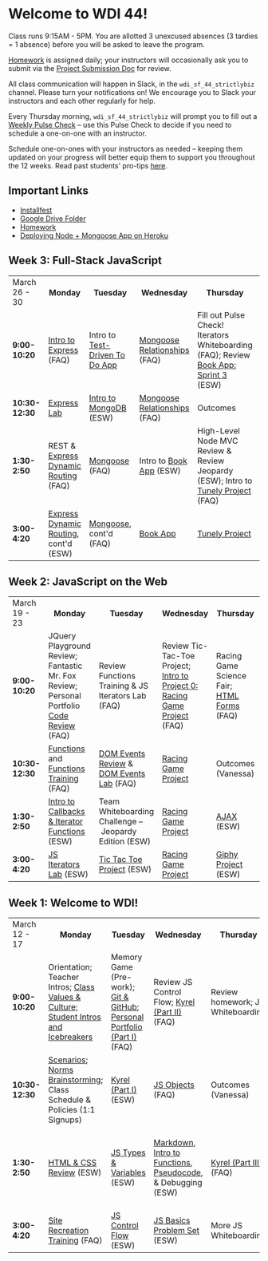 <h1>Welcome to WDI 44!</h1>

Class runs 9:15AM - 5PM. You are allotted 3 unexcused absences (3 tardies = 1 absence) before you will be asked to leave the program.

<a href="homework.md">Homework</a> is assigned daily; your instructors will occasionally ask you to submit via the <a href="https://docs.google.com/spreadsheets/d/1Phbzp7kwryUhv3C7con25LoUYU8yEoHw7K5-dLSvOnU/edit?usp=sharing">Project Submission Doc</a> for review.

All class communication will happen in Slack, in the `wdi_sf_44_strictlybiz` channel. Please turn your notifications on! We encourage you to Slack your instructors and each other regularly for help. 

Every Thursday morning, `wdi_sf_44_strictlybiz` will prompt you to fill out a <a href="https://goo.gl/forms/UPjmSkD0RBhNKgW32">Weekly Pulse Check</a> – use this Pulse Check to decide if you need to schedule a one-on-one with an instructor.

Schedule one-on-ones with your instructors as needed – keeping them updated on your progress will better equip them to support you throughout the 12 weeks. Read past students' pro-tips <a href="pro-tips.md">here</a>.

## Important Links
- <a href="https://github.com/SF-WDI-LABS/installfest">Installfest</a>
- <a href="https://drive.google.com/open?id=1bhe0fjylaZnq19-NYTrNO3unhxZJQnXV">Google Drive Folder</a>
- <a href="homework.md">Homework</a>
- <a href="https://github.com/SF-WDI-LABS/shared_modules/blob/master/how-to/heroku-mean-stack-deploy.md">Deploying Node + Mongoose App on Heroku</a>

## Week 3: Full-Stack JavaScript
<table>
  <tr>
    <td>March 26 - 30</td>
    <th>Monday</th>
    <th>Tuesday</th>
    <th>Wednesday</th>
    <th>Thursday</th>
    <th>Friday</th>
  </tr>
  <tr>
    <td><strong>9:00-10:20</strong></td>
    <td> <!-- Week 3 - Monday Morning 1 -->
      <a href="https://github.com/SF-WDI-LABS/express">Intro to Express</a> (FAQ)
    </td>
    <td> <!-- Week 3 - Tuesday Morning 1 -->
      Intro to <a href="https://github.com/sf-wdi-labs/test-driven-todo-api">Test-Driven To Do App</a>
    </td>
    <td> <!-- Week 3 - Wednesday Morning 1 -->
      <a href="https://github.com/SF-WDI-LABS/mongoose-associations">Mongoose Relationships</a> (FAQ)
    </td>
    <td> <!-- Week 3 - Thursday Morning 1 -->
      Fill out Pulse Check! Iterators Whiteboarding (FAQ); Review <a href="https://github.com/SF-WDI-LABS/mongoose-books-app/blob/master/docs/sprint3.md">Book App: Sprint 3</a> (ESW)
    </td>
    <td> <!-- Week 3 - Friday Morning 1 -->
      Whiteboarding Practice; Homework Review (ESW)
    </td>
  </tr>
  <tr>
    <td><strong>10:30-12:30</strong></td>
    <td> <!-- Week 3 - Monday Morning 2 -->
      <a href="https://github.com/SF-WDI-LABS/express-intro">Express Lab</a> 
    </td>
    <td> <!-- Week 3 - Tuesday Morning 2 -->
      <a href="https://github.com/sf-wdi-labs/js-intro-mongoDB">Intro to MongoDB</a> (ESW)
    </td>
    <td> <!-- Week 3 - Wednesday Morning 2 -->
      <a href="https://github.com/SF-WDI-LABS/mongoose-associations">Mongoose Relationships</a> (FAQ)
    </td>
    <td> <!-- Week 3 - Thursday Morning 2 -->
      Outcomes
    </td>
    <td> <!-- Week 3 - Friday Morning 2 -->
      <a href="https://github.com/SF-WDI-LABS/tunely">Tunely Project</a>
    </td>
  </tr>
  <tr>
    <td><strong>1:30-2:50</strong></td>
    <td> <!-- Week 3 - Monday Afternoon 1 -->
      REST & <a href="https://github.com/SF-WDI-LABS/express-dynamic-routes">Express Dynamic Routing</a> (FAQ)
    </td>
    <td> <!-- Week 3 - Tuesday Afternoon 1 -->
      <a href="https://github.com/SF-WDI-44/mongoose">Mongoose</a> (FAQ)
    </td>
    <td> <!-- Week 3 - Wednesday Afternoon 1 -->
      Intro to <a href="https://github.com/SF-WDI-LABS/mongoose-books-app">Book App</a> (ESW)
    </td>
    <td> <!-- Week 3 - Thursday Afternoon 1 -->
      High-Level Node MVC Review & Review Jeopardy (ESW); Intro to <a href="https://github.com/SF-WDI-LABS/tunely">Tunely Project</a> (FAQ)
    </td>
    <td> <!-- Week 3 - Friday Afternoon 1 / Weekend Lab -->
      Go Over <a href="https://github.com/SF-WDI-LABS/tunely">Tunely Project</a>
    </td>
  </tr>
  <tr>
    <td><strong>3:00-4:20</strong></td>
    <td> <!-- Week 3 - Monday Afternoon 2 -->
      <a href="https://github.com/SF-WDI-LABS/express-dynamic-routes">Express Dynamic Routing</a>, cont'd (ESW)
    </td>
    <td> <!-- Week 3 - Tuesday Afternoon 2 -->
      <a href="https://github.com/SF-WDI-44/mongoose">Mongoose</a>, cont'd (FAQ)
    </td>
    <td> <!-- Week 3 - Wednesday Afternoon 2 -->
      <a href="https://github.com/SF-WDI-LABS/mongoose-books-app">Book App</a>
    </td>
    <td> <!-- Week 3 - Thursday Afternoon 2 -->
      <a href="https://github.com/SF-WDI-LABS/tunely">Tunely Project</a>
    </td>
    <td> <!-- Week 3 - Friday Afternoon 2 / Weekend Lab -->
      Intro to <a href="https://github.com/SF-WDI-42/express-personal-api">Personal API Project</a> (ESW)
    </td>
  </tr>
</table>


## Week 2: JavaScript on the Web
<table>
  <tr>
    <td>March 19 - 23</td>
    <th>Monday</th>
    <th>Tuesday</th>
    <th>Wednesday</th>
    <th>Thursday</th>
    <th>Friday</th>
  </tr>
  <tr>
    <td><strong>9:00-10:20</strong></td>
    <td> <!-- Week 2 - Monday Morning 1 -->
      JQuery Playground Review; Fantastic Mr. Fox Review; Personal Portfolio <a href="https://github.com/SF-WDI-LABS/code-review">Code Review</a> (FAQ)
    </td>
    <td> <!-- Week 2 - Tuesday Morning 1 -->
      Review Functions Training & JS Iterators Lab (FAQ)
    </td>
    <td> <!-- Week 2 - Wednesday Morning 1 -->
      Review Tic-Tac-Toe Project; <a href="https://github.com/sf-wdi-44/project-0">Intro to Project 0: Racing Game Project</a> (FAQ)
    </td>
    <td> <!-- Week 2 - Thursday Morning 1 -->
      Racing Game Science Fair; <a href="https://github.com/SF-WDI-LABS/html-forms">HTML Forms</a> (FAQ)
    </td>
    <td> <!-- Week 2 - Friday Morning 1 -->
      HTML Form Homework Review (FAQ); Giphy Project BONUS Review (ESW); JS Review & Whiteboarding (ESW)
    </td>
  </tr>
  <tr>
    <td><strong>10:30-12:30</strong></td>
    <td> <!-- Week 2 - Monday Morning 2 -->
      <a href="https://github.com/SF-WDI-LABS/js-functions">Functions</a> and <a href="https://github.com/SF-WDI-LABS/functions-exercises">Functions Training</a> (FAQ)
    </td>
    <td> <!-- Week 2 - Tuesday Morning 2 --> 
      <a href="https://github.com/SF-WDI-LABS/dom-events-jquery">DOM Events Review</a> & <a href="https://github.com/SF-WDI-LABS/jquery-events-lab">DOM Events Lab</a> (FAQ)
    </td>
    <td> <!-- Week 2 - Wednesday Morning 2 -->
      <a href="https://github.com/sf-wdi-44/project-0">Racing Game Project</a>
    </td>
    <td> <!-- Week 2 - Thursday Morning 2 -->
      Outcomes (Vanessa)
    </td>
    <td> <!-- Week 2 - Friday Morning 2 -->
      <a href="https://github.com/SF-WDI-LABS/geoquakes">Geoquakes Project</a> (FAQ)
    </td>
  </tr>
  <tr>
    <td><strong>1:30-2:50</strong></td>
    <td> <!-- Week 2 - Monday Afternoon 1 -->
      <a href="https://github.com/SF-WDI-LABS/iterator-methods">Intro to Callbacks & Iterator Functions</a> (ESW)
    </td>
    <td> <!-- Week 2 - Tuesday Afternoon 1 -->
      Team Whiteboarding Challenge – Jeopardy Edition (ESW)
    </td>
    <td> <!-- Week 2 - Wednesday Afternoon 1 -->
      <a href="https://github.com/sf-wdi-44/project-0">Racing Game Project</a>
    </td>
    <td> <!-- Week 2 - Thursday Afternoon 1 -->
      <a href="https://github.com/SF-WDI-LABS/intro-ajax">AJAX</a> (ESW)
    </td>
    <td> <!-- Week 2 - Friday Afternoon 1 / Weekend Lab -->
      Continue working on <a href="https://github.com/SF-WDI-LABS/geoquakes">Geoquakes Project</a>
    </td>
  </tr>
  <tr>
    <td><strong>3:00-4:20</strong></td>
    <td> <!-- Week 2 - Monday Afternoon 2 -->
      <a href="https://github.com/SF-WDI-LABS/js-iterators">JS Iterators Lab</a> (ESW)
    </td>
    <td> <!-- Week 2 - Tuesday Afternoon 2 -->
      <a href="https://github.com/SF-WDI-LABS/tic-tac-toe">Tic Tac Toe Project</a> (ESW)
    </td>
    <td> <!-- Week 2 - Wednesday Afternoon 2 -->
      <a href="https://github.com/sf-wdi-44/project-0">Racing Game Project</a>
    </td>
    <td> <!-- Week 2 - Thursday Afternoon 2 -->
      <a href="https://github.com/SF-WDI-LABS/giffaw">Giphy Project</a> (ESW)
    </td>
    <td> <!-- Week 2 - Friday Afternoon 2 / Weekend Lab -->
      Review <a href="https://github.com/SF-WDI-LABS/geoquakes">Geoquakes Project</a> (FAQ)
    </td>
  </tr>
</table>


## Week 1: Welcome to WDI!
<table>
  <tr>
    <td>March 12 - 17</td>
    <th>Monday</th>
    <th>Tuesday</th>
    <th>Wednesday</th>
    <th>Thursday</th>
    <th>Friday</th>
  </tr>
  <tr>
    <td><strong>9:00-10:20</strong></td>
    <td> <!-- Week 1 - Monday Morning 1 -->
      Orientation; Teacher Intros; <a href="https://drive.google.com/open?id=1N64hBZPXB3dfKO7C1gmCaB80KP3R5ziyoAthBebQaVk">Class Values & Culture; Student Intros and Icebreakers
    </td>
    <td> <!-- Week 1 - Tuesday Morning 1 -->
      Memory Game (Pre-work);
      <a href="https://github.com/SF-WDI-LABS/git-github">Git & GitHub</a>; <a href="https://github.com/sf-wdi-44/personal-portfolio">Personal Portfolio (Part I)</a> (FAQ)
    </td>
    <td> <!-- Week 1 - Wednesday Morning 1 -->
      Review JS Control Flow; <a href="https://github.com/sf-wdi-44/kyrel">Kyrel (Part II)</a> (FAQ)
    </td>
    <td> <!-- Week 1 - Thursday Morning 1 -->
      Review homework; JS Whiteboarding
    </td>
    <td> <!-- Week 1 - Friday Morning 1 -->
      Review homework; Review Jeopardy
    </td>
  </tr>
  <tr>
    <td><strong>10:30-12:30</strong></td>
    <td> <!-- Week 1 - Monday Morning 2 -->
     <a href="https://docs.google.com/a/generalassemb.ly/document/d/1720LKs3k40cE1HM5rJD2pvAhmr_861eLukfJguKjVP8/edit?usp=sharing">Scenarios</a>;  <a href="https://docs.google.com/a/generalassemb.ly/document/d/1kt_e_XWvdnZ01eJIBIx99MXE9v--llD1dV6gkWt0aII/edit?usp=sharing">Norms Brainstorming</a>; </a>
      Class Schedule & Policies (1:1 Signups)
    </td>
    <td> <!-- Week 1 - Tuesday Morning 2 -->
      <a href="https://github.com/sf-wdi-44/kyrel">Kyrel (Part I)</a> (ESW)
    </td>
    <td> <!-- Week 1 - Wednesday Morning 2 -->
      <a href="https://github.com/sf-wdi-44/js-objects">JS Objects</a> (FAQ)
    </td>
    <td> <!-- Week 1 - Thursday Morning 2 -->
      Outcomes (Vanessa)
    </td>
    <td> <!-- Week 1 - Friday Morning 2 -->
      <a href="https://github.com/sf-wdi-40/jquery-part-1">JQuery (Part I)</a> (ESW)
    </td>
  </tr>
  <tr>
    <td><strong>1:30-2:50</strong></td>
    <td> <!-- Week 1 - Monday Afternoon 1 -->
      <a href="https://github.com/sf-wdi-44/html-css-review">HTML & CSS Review</a> (ESW)
    </td>
    <td> <!-- Week 1 - Tuesday Afternoon 1 -->
      <a href="https://github.com/SF-WDI-LABS/js-data-types">JS Types & Variables</a> (ESW)
    </td>
    <td> <!-- Week 1 - Wednesday Afternoon 1 -->
      <a href="https://guides.github.com/features/mastering-markdown/">Markdown</a>, <a href="https://docs.google.com/presentation/d/1oBOGiupBqTXT_Xd1HJuMYunU295vkDBfnmVUL6vLjDg/edit?usp=sharing">Intro to Functions</a>, <a href="https://github.com/sf-wdi-40/pseudocode">Pseudocode</a>, & Debugging (ESW)
    </td>
    <td> <!-- Week 1 - Thursday Afternoon 1 -->
      <a href="https://github.com/sf-wdi-44/kyrel">Kyrel (Part III)</a> (FAQ)
    </td>
    <td> <!-- Week 1 - Friday Afternoon 1 / Weekend Lab -->
      <a href="https://github.com/sf-wdi-44/jquery-part-2">JQuery (Part II)</a>; <a href="https://github.com/SF-WDI-LABS/jquery-playground-lab">jQuery Playground</a> and <a href="https://github.com/SF-WDI-LABS/json-to-html-with-mr-fox">Fantastic Mr. Fox</a> (ESW)
    </td>
  </tr>
  <tr>
    <td><strong>3:00-4:20</strong></td>
    <td> <!-- Week 1 - Monday Afternoon 2 -->
      <a href="https://github.com/SF-WDI-LABS/site-recreation">Site Recreation Training</a> (FAQ)
    </td>
    <td> <!-- Week 1 - Tuesday Afternoon 2 -->
      <a href="https://github.com/SF-WDI-LABS/js-control-flow">JS Control Flow</a> (ESW)
    </td>
    <td> <!-- Week 1 - Wednesday Afternoon 2 -->
      <a href="https://github.com/SF-WDI-LABS/problem-set-js-basics">JS Basics Problem Set</a> (ESW)
    </td>
    <td> <!-- Week 1 - Thursday Afternoon 2 -->
      More JS Whiteboarding
    </td>
    <td> <!-- Week 1 - Friday Afternoon 2 / Weekend Lab -->
      <a href="https://github.com/SF-WDI-LABS/bootstrap">Bootstrap</a> (ESW)
    </td>
  </tr>
</table>
